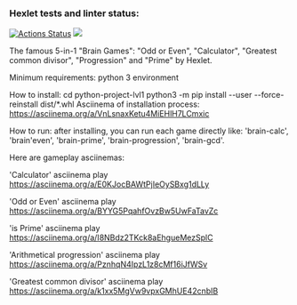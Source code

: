 ### Hexlet tests and linter status:
[![Actions Status](https://github.com/mkost148/python-project-lvl1/workflows/hexlet-check/badge.svg)](https://github.com/mkost148/python-project-lvl1/actions)
<a href="https://codeclimate.com/github/mkost148/python-project-lvl1/maintainability"><img src="https://api.codeclimate.com/v1/badges/81e25725e4ae3496409a/maintainability" /></a>

The famous 5-in-1 "Brain Games": "Odd or Even", "Calculator", "Greatest common divisor", "Progression" and "Prime" by Hexlet.

Minimum requirements: python 3 environment

How to install:
    cd python-project-lvl1
    python3 -m pip install --user --force-reinstall dist/*.whl
Asciinema of installation process: https://asciinema.org/a/VnLsnaxKetu4MiEHlH7LCmxic

How to run:
    after installing, you can run each game directly like: 'brain-calc', 'brain'even', 'brain-prime', 'brain-progression', 'brain-gcd'.

Here are gameplay asciinemas:

'Calculator'
    asciinema play https://asciinema.org/a/E0KJocBAWtPjIeOySBxg1dLLy

'Odd or Even'
    asciinema play https://asciinema.org/a/BYYG5PqahfOvzBw5UwFaTavZc

'is Prime'
    asciinema play https://asciinema.org/a/I8NBdz2TKck8aEhgueMezSplC

'Arithmetical progression'
    asciinema play https://asciinema.org/a/PznhqN4IpzL1z8cMf16iJfWSv

'Greatest common divisor'
    asciinema play https://asciinema.org/a/k1xx5MgVw9vpxGMhUE42cnbIB

